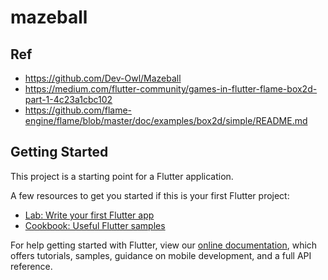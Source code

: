 # mazeball

## Ref

- https://github.com/Dev-Owl/Mazeball
- https://medium.com/flutter-community/games-in-flutter-flame-box2d-part-1-4c23a1cbc102
- https://github.com/flame-engine/flame/blob/master/doc/examples/box2d/simple/README.md

## Getting Started

This project is a starting point for a Flutter application.

A few resources to get you started if this is your first Flutter project:

- [Lab: Write your first Flutter app](https://flutter.dev/docs/get-started/codelab)
- [Cookbook: Useful Flutter samples](https://flutter.dev/docs/cookbook)

For help getting started with Flutter, view our
[online documentation](https://flutter.dev/docs), which offers tutorials,
samples, guidance on mobile development, and a full API reference.
